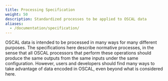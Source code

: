 ```yaml
---
title: Processing Specification
weight: 50
description: Standardized processes to be applied to OSCAL data
aliases:
  - /documentation/specification/
---
```


OSCAL data is intended to be processed in many ways for many different purposes. The specifications here describe normative processes, in the sense that all OSCAL processors that perform these operations should produce the same outputs from the same inputs under the same configuration. However, users and developers should find many ways to take advantage of data encoded in OSCAL, even beyond what is considered here.
